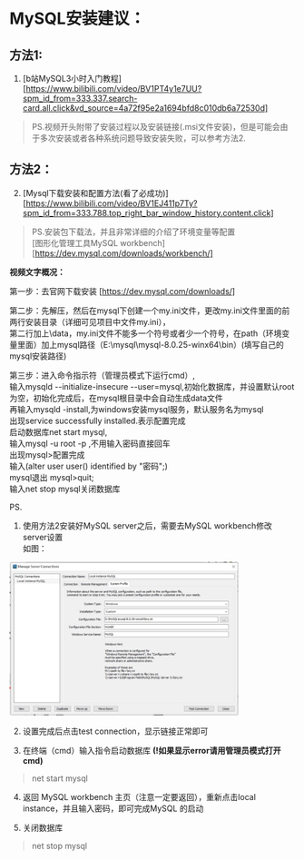 # MySQL安装建议：  
## 方法1:
1. [b站MySQL3小时入门教程] [https://www.bilibili.com/video/BV1PT4y1e7UU?spm_id_from=333.337.search-card.all.click&vd_source=4a72f95e2a1694bfd8c010db6a72530d]  
> PS.视频开头附带了安装过程以及安装链接(.msi文件安装)，但是可能会由于多次安装或者各种系统问题导致安装失败，可以参考方法2.  
  
  
## 方法2：  

2. [Mysql下载安装和配置方法(看了必成功)] [https://www.bilibili.com/video/BV1EJ411p7Ty?spm_id_from=333.788.top_right_bar_window_history.content.click]  
> PS.安装包下载法，并且非常详细的介绍了环境变量等配置  
[图形化管理工具MySQL workbench] [https://dev.mysql.com/downloads/workbench/]  

**视频文字概况：**  

第一步：去官网下载安装 [https://dev.mysql.com/downloads/] 

第二步：先解压，然后在mysql下创建一个my.ini文件，更改my.ini文件里面的前两行安装目录（详细可见项目中文件my.ini），  
第二行加上\data，my.ini文件不能多一个符号或者少一个符号，在path（环境变量里面）加上mysql路径（E:\mysql\mysql-8.0.25-winx64\bin）(填写自己的mysql安装路径)  

第三步：进入命令指示符（管理员模式下运行cmd）,  
输入mysqld --initialize-insecure --user=mysql,初始化数据库，并设置默认root为空，初始化完成后，在mysql根目录中会自动生成data文件  
再输入mysqld -install,为windows安装mysql服务，默认服务名为mysql  
出现service successfully installed.表示配置完成  
启动数据库net start mysql,  
输入mysql -u root -p ,不用输入密码直接回车  
出现mysql>配置完成  
输入(alter user user() identified by "密码";)  
mysql退出 mysql>quit;  
输入net stop mysql关闭数据库  

PS.
1. 使用方法2安装好MySQL server之后，需要去MySQL workbench修改server设置  
如图：  

<img src="https://github.com/cn666278/MySQL/blob/main/MySQL%E9%85%8D%E7%BD%AE.jpg" width="80%">

2. 设置完成后点击test connection，显示链接正常即可

3. 在终端（cmd）输入指令启动数据库 **(!如果显示error请用管理员模式打开cmd)**    
> net start mysql

4. 返回 MySQL workbench 主页（注意一定要返回），重新点击local instance，并且输入密码，即可完成MySQL 的启动  

5. 关闭数据库  
> net stop mysql
